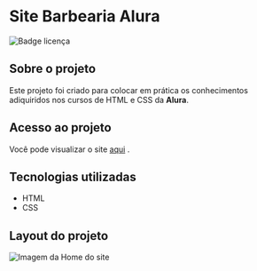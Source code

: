 # Site Barbearia Alura

![Badge licença](https://img.shields.io/github/license/Diego-codecell/barbearia_alura.svg)

## Sobre o projeto
Este projeto foi criado para colocar em prática os conhecimentos adiquiridos nos cursos de HTML e CSS da **Alura**.

## Acesso ao projeto
  
Você pode visualizar o site [aqui](https://diego-codecell.github.io/barbearia_alura/) .

## Tecnologias utilizadas
- HTML
- CSS

## Layout do projeto
![Imagem da Home do site](https://user-images.githubusercontent.com/71741611/161361951-599d4e02-244f-4cf2-96a8-dccdad371424.png)
